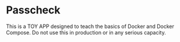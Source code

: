 # Passcheck

This is a TOY APP designed to teach the basics of Docker and Docker Compose. Do not use this in production or in any serious capacity.
